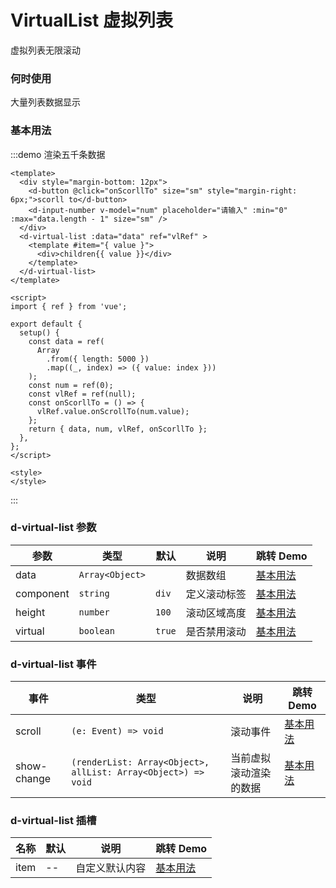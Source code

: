 # VirtualList 虚拟列表

虚拟列表无限滚动

### 何时使用

大量列表数据显示

### 基本用法

:::demo 渲染五千条数据

```vue
<template>
  <div style="margin-bottom: 12px">
    <d-button @click="onScorllTo" size="sm" style="margin-right: 6px;">scorll to</d-button>
    <d-input-number v-model="num" placeholder="请输入" :min="0" :max="data.length - 1" size="sm" />
  </div>
  <d-virtual-list :data="data" ref="vlRef" >
    <template #item="{ value }">
      <div>children{{ value }}</div>
    </template>
  </d-virtual-list>
</template>

<script>
import { ref } from 'vue';

export default {
  setup() {
    const data = ref(
      Array
        .from({ length: 5000 })
        .map((_, index) => ({ value: index }))
    );
    const num = ref(0);
    const vlRef = ref(null);
    const onScorllTo = () => {
      vlRef.value.onScrollTo(num.value);
    };
    return { data, num, vlRef, onScorllTo };
  },
};
</script>

<style>
</style>
```

:::

### d-virtual-list 参数

| 参数 | 类型 | 默认 | 说明 | 跳转 Demo |
| ---- | ---- | ---- | ---- | --------- |
|   data   | `Array<Object>` |      | 数据数组 | [基本用法](#基本用法) |
| component | `string` | `div` | 定义滚动标签 | [基本用法](#基本用法) |
| height | `number` | `100` | 滚动区域高度 | [基本用法](#基本用法) |
| virtual | `boolean` | `true` | 是否禁用滚动 | [基本用法](#基本用法) |

### d-virtual-list 事件

| 事件        | 类型                                                         | 说明                   | 跳转 Demo             |
| ----------- | ------------------------------------------------------------ | ---------------------- | --------------------- |
| scroll      | `(e: Event) => void`                                         | 滚动事件               | [基本用法](#基本用法) |
| show-change | `(renderList: Array<Object>, allList: Array<Object>) => void` | 当前虚拟滚动渲染的数据 | [基本用法](#基本用法) |

### d-virtual-list 插槽

| 名称           | 默认 | 说明                                                         | 跳转 Demo                     |
| -------------- | ---- | ------------------------------------------------------------ | ----------------------------- |
| item           | --   | 自定义默认内容                                               | [基本用法](#基本用法) |
